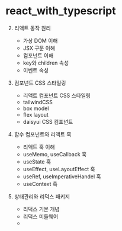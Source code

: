 # react_with_typescript

2. 리액트 동작 원리
    - 가상 DOM 이해
    - JSX 구문 이해
    - 컴포넌트 이해
    - key와 children 속성
    - 이벤트 속성

3. 컴포넌트 CSS 스타일링
    - 리액트 컴포넌트 CSS 스타일링
    - tailwindCSS
    - box model
    - flex layout
    - daisyui CSS 컴포넌트

4. 함수 컴포넌트와 리액트 훅
    - 리액트 훅 이해
    - useMemo, useCallback 훅
    - useState 훅
    - useEffect, useLayoutEffect 훅
    - useRef, useImperativeHandel 훅
    - useContext 훅

5. 상태관리와 리덕스 패키지
    - 리덕스 기본 개념
    - 리덕스 미들웨어
    - 